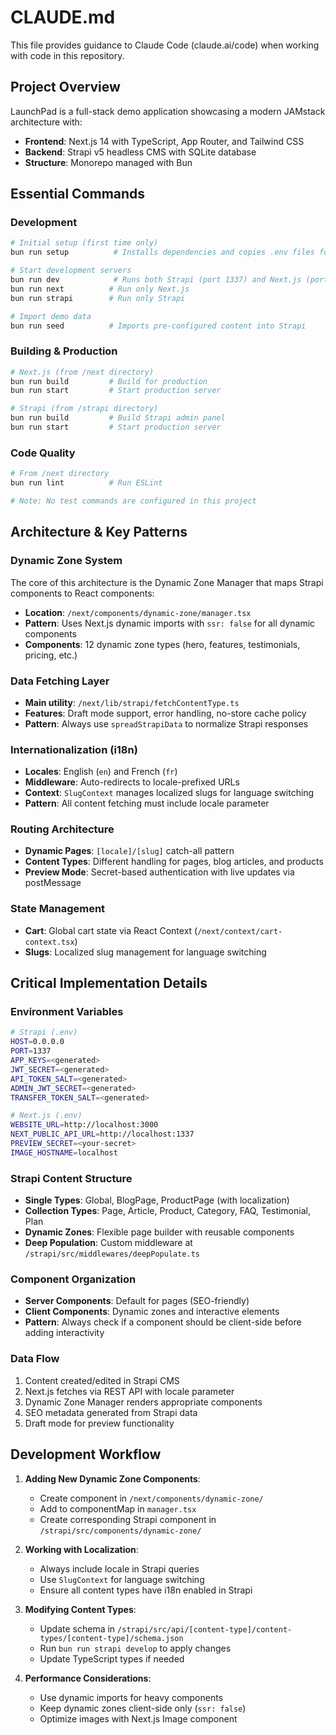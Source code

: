 # CLAUDE.md

This file provides guidance to Claude Code (claude.ai/code) when working with code in this repository.

## Project Overview

LaunchPad is a full-stack demo application showcasing a modern JAMstack architecture with:
- **Frontend**: Next.js 14 with TypeScript, App Router, and Tailwind CSS
- **Backend**: Strapi v5 headless CMS with SQLite database
- **Structure**: Monorepo managed with Bun

## Essential Commands

### Development
```bash
# Initial setup (first time only)
bun run setup          # Installs dependencies and copies .env files for both apps

# Start development servers
bun run dev            # Runs both Strapi (port 1337) and Next.js (port 3000) concurrently
bun run next          # Run only Next.js
bun run strapi        # Run only Strapi

# Import demo data
bun run seed          # Imports pre-configured content into Strapi
```

### Building & Production
```bash
# Next.js (from /next directory)
bun run build         # Build for production
bun run start         # Start production server

# Strapi (from /strapi directory)
bun run build         # Build Strapi admin panel
bun run start         # Start production server
```

### Code Quality
```bash
# From /next directory
bun run lint          # Run ESLint

# Note: No test commands are configured in this project
```

## Architecture & Key Patterns

### Dynamic Zone System
The core of this architecture is the Dynamic Zone Manager that maps Strapi components to React components:
- **Location**: `/next/components/dynamic-zone/manager.tsx`
- **Pattern**: Uses Next.js dynamic imports with `ssr: false` for all dynamic components
- **Components**: 12 dynamic zone types (hero, features, testimonials, pricing, etc.)

### Data Fetching Layer
- **Main utility**: `/next/lib/strapi/fetchContentType.ts`
- **Features**: Draft mode support, error handling, no-store cache policy
- **Pattern**: Always use `spreadStrapiData` to normalize Strapi responses

### Internationalization (i18n)
- **Locales**: English (`en`) and French (`fr`)
- **Middleware**: Auto-redirects to locale-prefixed URLs
- **Context**: `SlugContext` manages localized slugs for language switching
- **Pattern**: All content fetching must include locale parameter

### Routing Architecture
- **Dynamic Pages**: `[locale]/[slug]` catch-all pattern
- **Content Types**: Different handling for pages, blog articles, and products
- **Preview Mode**: Secret-based authentication with live updates via postMessage

### State Management
- **Cart**: Global cart state via React Context (`/next/context/cart-context.tsx`)
- **Slugs**: Localized slug management for language switching

## Critical Implementation Details

### Environment Variables
```bash
# Strapi (.env)
HOST=0.0.0.0
PORT=1337
APP_KEYS=<generated>
JWT_SECRET=<generated>
API_TOKEN_SALT=<generated>
ADMIN_JWT_SECRET=<generated>
TRANSFER_TOKEN_SALT=<generated>

# Next.js (.env)
WEBSITE_URL=http://localhost:3000
NEXT_PUBLIC_API_URL=http://localhost:1337
PREVIEW_SECRET=<your-secret>
IMAGE_HOSTNAME=localhost
```

### Strapi Content Structure
- **Single Types**: Global, BlogPage, ProductPage (with localization)
- **Collection Types**: Page, Article, Product, Category, FAQ, Testimonial, Plan
- **Dynamic Zones**: Flexible page builder with reusable components
- **Deep Population**: Custom middleware at `/strapi/src/middlewares/deepPopulate.ts`

### Component Organization
- **Server Components**: Default for pages (SEO-friendly)
- **Client Components**: Dynamic zones and interactive elements
- **Pattern**: Always check if a component should be client-side before adding interactivity

### Data Flow
1. Content created/edited in Strapi CMS
2. Next.js fetches via REST API with locale parameter
3. Dynamic Zone Manager renders appropriate components
4. SEO metadata generated from Strapi data
5. Draft mode for preview functionality

## Development Workflow

1. **Adding New Dynamic Zone Components**:
   - Create component in `/next/components/dynamic-zone/`
   - Add to componentMap in `manager.tsx`
   - Create corresponding Strapi component in `/strapi/src/components/dynamic-zone/`

2. **Working with Localization**:
   - Always include locale in Strapi queries
   - Use `SlugContext` for language switching
   - Ensure all content types have i18n enabled in Strapi

3. **Modifying Content Types**:
   - Update schema in `/strapi/src/api/[content-type]/content-types/[content-type]/schema.json`
   - Run `bun run strapi develop` to apply changes
   - Update TypeScript types if needed

4. **Performance Considerations**:
   - Use dynamic imports for heavy components
   - Keep dynamic zones client-side only (`ssr: false`)
   - Optimize images with Next.js Image component